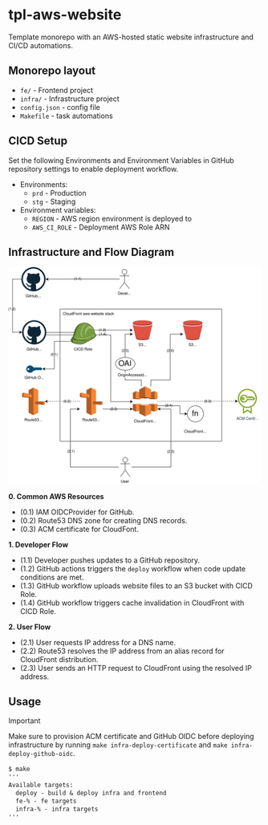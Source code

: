 # tpl-aws-website

Template monorepo with an AWS-hosted static website infrastructure and CI/CD automations.

## Monorepo layout

- `fe/` - Frontend project
- `infra/` - Infrastructure project
- `config.json` - config file
- `Makefile` - task automations

## CICD Setup

Set the following Environments and Environment Variables in GitHub repository settings to enable deployment workflow.

- Environments:
  - `prd` - Production
  - `stg` - Staging
- Environment variables:
  - `REGION` - AWS region environment is deployed to
  - `AWS_CI_ROLE` - Deployment AWS Role ARN

## Infrastructure and Flow Diagram

![Infrastructure](https://raw.githubusercontent.com/tsertkov/tpl-aws-website/main/docs/tpl-aws-website.svg)

**0. Common AWS Resources**

- (0.1) IAM OIDCProvider for GitHub.
- (0.2) Route53 DNS zone for creating DNS records.
- (0.3) ACM certificate for CloudFont.

**1. Developer Flow**

- (1.1) Developer pushes updates to a GitHub repository.
- (1.2) GitHub actions triggers the `deploy` workflow when code update conditions are met.
- (1.3) GitHub workflow uploads website files to an S3 bucket with CICD Role.
- (1.4) GitHub workflow triggers cache invalidation in CloudFront with CICD Role.

**2. User Flow**

- (2.1) User requests IP address for a DNS name.
- (2.2) Route53 resolves the IP address from an alias record for CloudFront distribution.
- (2.3) User sends an HTTP request to CloudFront using the resolved IP address.

## Usage

> [!IMPORTANT]
> Make sure to provision ACM certificate and GitHub OIDC before deploying infrastructure
> by running `make infra-deploy-certificate` and `make infra-deploy-github-oidc`.

```
$ make
'''
Available targets:
  deploy - build & deploy infra and frontend
  fe-% - fe targets
  infra-% - infra targets
'''
```

